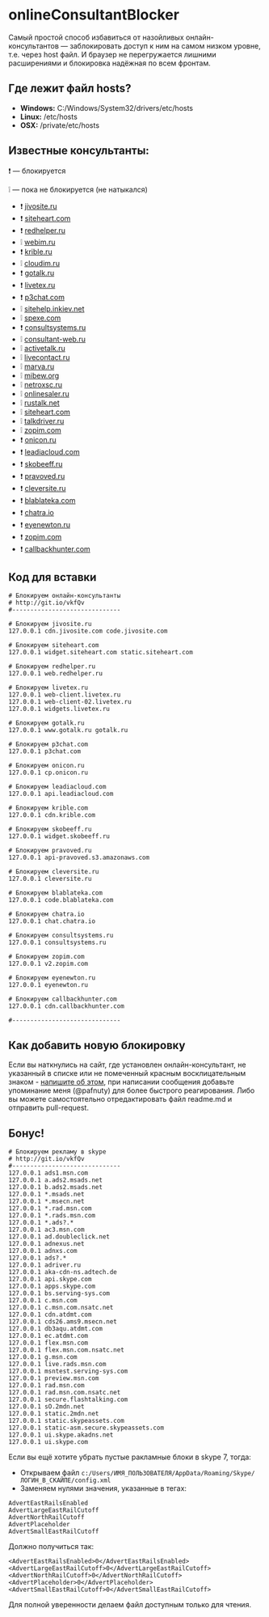 # onlineConsultantBlocker

Самый простой способ избавиться от назойливых онлайн-консультантов — заблокировать доступ к ним на самом низком уровне, т.е. через host файл. И браузер не перегружается лишними расширениями и блокировка надёжная по всем фронтам.

## Где лежит файл hosts?

- **Windows:** C:/Windows/System32/drivers/etc/hosts
- **Linux:** /etc/hosts
- **OSX:** /private/etc/hosts

## Известные консультанты:
:exclamation: — блокируется

:grey_exclamation: — пока не блокируется (не натыкался)

- :exclamation: [jivosite.ru](http://jivosite.ru)
- :exclamation: [siteheart.com](http://siteheart.com)
- :exclamation: [redhelper.ru](http://redhelper.ru)
- :grey_exclamation: [webim.ru](http://webim.ru)
- :exclamation: [krible.ru](http://krible.ru)
- :grey_exclamation: [cloudim.ru](http://cloudim.ru)
- :exclamation: [gotalk.ru](http://gotalk.ru)
- :exclamation: [livetex.ru](http://livetex.ru)
- :exclamation: [p3chat.com](http://p3chat.com)
- :grey_exclamation: [sitehelp.inkiev.net](http://sitehelp.inkiev.net)
- :grey_exclamation: [spexe.com](http://spexe.com)
- :exclamation: [consultsystems.ru](http://consultsystems.ru)
- :grey_exclamation: [consultant-web.ru](http://consultant-web.ru)
- :grey_exclamation: [activetalk.ru](http://activetalk.ru)
- :grey_exclamation: [livecontact.ru](http://livecontact.ru)
- :grey_exclamation: [marva.ru](http://marva.ru)
- :grey_exclamation: [mibew.org](http://mibew.org)
- :grey_exclamation: [netroxsc.ru](http://netroxsc.ru)
- :grey_exclamation: [onlinesaler.ru](http://onlinesaler.ru)
- :grey_exclamation: [rustalk.net](http://rustalk.net)
- :grey_exclamation: [siteheart.com](http://siteheart.com)
- :grey_exclamation: [talkdriver.ru](http://talkdriver.ru)
- :grey_exclamation: [zopim.com](http://zopim.com)
- :exclamation: [onicon.ru](http://onicon.ru/)
- :exclamation: [leadiacloud.com](http://leadiacloud.com/)
- :exclamation: [skobeeff.ru](http://skobeeff.ru/)
- :exclamation: [pravoved.ru](https://pravoved.ru/)
- :exclamation: [cleversite.ru](http://cleversite.ru/)
- :exclamation: [blablateka.com](http://blablateka.com/)
- :exclamation: [chatra.io](http://chatra.io/)
- :exclamation: [eyenewton.ru](http://eyenewton.ru/)
- :exclamation: [zopim.com](http://zopim.com/)
- :exclamation: [callbackhunter.com](http://callbackhunter.com/)

   
## Код для вставки 
```
# Блокируем онлайн-консультанты
# http://git.io/vkfQv
#------------------------------

# Блокируем jivosite.ru
127.0.0.1 cdn.jivosite.com code.jivosite.com

# Блокируем siteheart.com
127.0.0.1 widget.siteheart.com static.siteheart.com

# Блокируем redhelper.ru
127.0.0.1 web.redhelper.ru

# Блокируем livetex.ru
127.0.0.1 web-client.livetex.ru
127.0.0.1 web-client-02.livetex.ru
127.0.0.1 widgets.livetex.ru

# Блокируем gotalk.ru
127.0.0.1 www.gotalk.ru gotalk.ru

# Блокируем p3chat.com
127.0.0.1 p3chat.com

# Блокируем onicon.ru
127.0.0.1 cp.onicon.ru

# Блокируем leadiacloud.com
127.0.0.1 api.leadiacloud.com

# Блокируем krible.com
127.0.0.1 cdn.krible.com

# Блокируем skobeeff.ru
127.0.0.1 widget.skobeeff.ru

# Блокируем pravoved.ru
127.0.0.1 api-pravoved.s3.amazonaws.com

# Блокируем cleversite.ru
127.0.0.1 cleversite.ru

# Блокируем blablateka.com
127.0.0.1 code.blablateka.com

# Блокируем chatra.io
127.0.0.1 chat.chatra.io

# Блокируем consultsystems.ru
127.0.0.1 consultsystems.ru

# Блокируем zopim.com
127.0.0.1 v2.zopim.com

# Блокируем eyenewton.ru
127.0.0.1 eyenewton.ru

# Блокируем callbackhunter.com
127.0.0.1 cdn.callbackhunter.com

#------------------------------
```

## Как добавить новую блокировку
Если вы наткнулись на сайт, где установлен онлайн-консультант, не указанный в списке или не помеченный красным восклицательным знаком - [напишите об этом](https://github.com/pafnuty/onlineConsultantBlocker/issues), при написании сообщения добавьте упоминание меня (@pafnuty) для более быстрого реагирования.
Либо вы можете самостоятельно отредактировать файл readme.md и отправить pull-request.

## Бонус!

```
# Блокируем рекламу в skype
# http://git.io/vkfQv
#------------------------------
127.0.0.1 ads1.msn.com
127.0.0.1 a.ads2.msads.net
127.0.0.1 b.ads2.msads.net
127.0.0.1 *.msads.net
127.0.0.1 *.msecn.net
127.0.0.1 *.rad.msn.com
127.0.0.1 *.rads.msn.com
127.0.0.1 *.ads?.*
127.0.0.1 ac3.msn.com
127.0.0.1 ad.doubleclick.net
127.0.0.1 adnexus.net
127.0.0.1 adnxs.com
127.0.0.1 ads?.*
127.0.0.1 adriver.ru
127.0.0.1 aka-cdn-ns.adtech.de
127.0.0.1 api.skype.com
127.0.0.1 apps.skype.com
127.0.0.1 bs.serving-sys.com
127.0.0.1 c.msn.com
127.0.0.1 c.msn.com.nsatc.net
127.0.0.1 cdn.atdmt.com
127.0.0.1 cds26.ams9.msecn.net
127.0.0.1 db3aqu.atdmt.com
127.0.0.1 ec.atdmt.com
127.0.0.1 flex.msn.com
127.0.0.1 flex.msn.com.nsatc.net
127.0.0.1 g.msn.com
127.0.0.1 live.rads.msn.com
127.0.0.1 msntest.serving-sys.com
127.0.0.1 preview.msn.com
127.0.0.1 rad.msn.com
127.0.0.1 rad.msn.com.nsatc.net
127.0.0.1 secure.flashtalking.com
127.0.0.1 sO.2mdn.net
127.0.0.1 static.2mdn.net
127.0.0.1 static.skypeassets.com
127.0.0.1 static-asm.secure.skypeassets.com
127.0.0.1 ui.skype.akadns.net
127.0.0.1 ui.skype.com
```

Если вы ещё хотите убрать пустые ракламные блоки в skype 7, тогда:
- Открываем файл `c:/Users/ИМЯ_ПОЛЬЗОВАТЕЛЯ/AppData/Roaming/Skype/ЛОГИН_В_СКАЙПЕ/config.xml`
- Заменяем нулями значения, указанные в тегах:
```
AdvertEastRailsEnabled
AdvertLargeEastRailCutoff
AdvertNorthRailCutoff
AdvertPlaceholder
AdvertSmallEastRailCutoff
```
Должно получиться так:
```
<AdvertEastRailsEnabled>0</AdvertEastRailsEnabled>
<AdvertLargeEastRailCutoff>0</AdvertLargeEastRailCutoff>
<AdvertNorthRailCutoff>0</AdvertNorthRailCutoff>
<AdvertPlaceholder>0</AdvertPlaceholder>
<AdvertSmallEastRailCutoff>0</AdvertSmallEastRailCutoff>
```
Для полной уверенности делаем файл доступным только для чтения.

